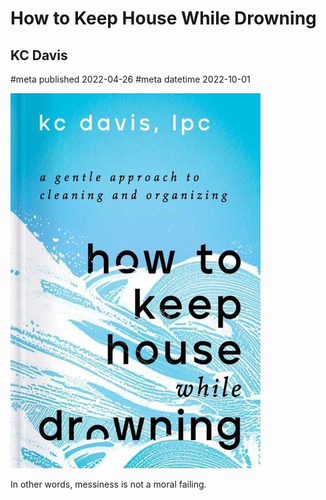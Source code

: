 # How to Keep House While Drowning
## KC Davis
#meta published 2022-04-26
#meta datetime 2022-10-01

![How to Keep House While Drowning: A Gentle Approach to Cleaning and Organizing](covers/how-to-keep-house-while-drowning.jpg)

In other words, messiness is not a moral failing.
